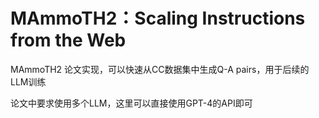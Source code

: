 # MAmmoTH2：Scaling Instructions from the Web
MAmmoTH2  论文实现，可以快速从CC数据集中生成Q-A pairs，用于后续的LLM训练

论文中要求使用多个LLM，这里可以直接使用GPT-4的API即可

